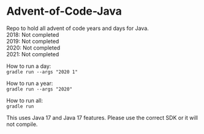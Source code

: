 # Advent-of-Code-Java
Repo to hold all advent of code years and days for Java.  
2018: Not completed  
2019: Not completed  
2020: Not completed  
2021: Not completed  

How to run a day:  
`gradle run --args "2020 1"`

How to run a year:  
`gradle run --args "2020"`

How to run all:  
`gradle run`

This uses Java 17 and Java 17 features. Please use the correct SDK or it will not compile.
